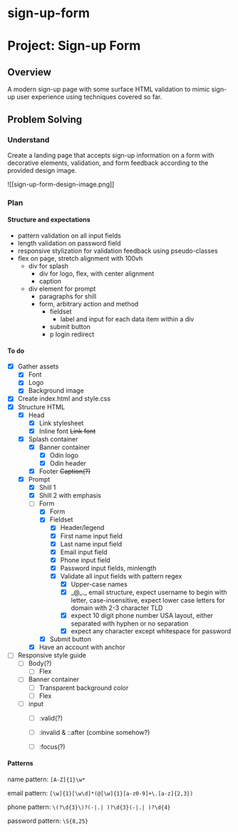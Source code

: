 # sign-up-form

# Project: Sign-up Form

## Overview

A modern sign-up page with some surface HTML validation to mimic sign-up user experience using techniques covered so far. 

## Problem Solving

### Understand

Create a landing page that accepts sign-up information on a form with decorative elements, validation, and form feedback according to the provided design image.

![[sign-up-form-design-image.png]]

### Plan

#### Structure and expectations

- pattern validation on all input fields
- length validation on password field
- responsive stylization for validation feedback using pseudo-classes
- flex on page, stretch alignment with 100vh
	- div for splash
		- div for logo, flex, with center alignment
		- caption
	- div element for prompt
		- paragraphs for shill
		- form, arbitrary action and method
			- fieldset
				- label and input for each data item within a div 
			- submit button
			- p login redirect

#### To do

- [x] Gather assets
	- [x] Font
	- [x] Logo
	- [x] Background image
- [x] Create index.html and style.css
- [x] Structure HTML
	- [x] Head
		- [x] Link stylesheet
		- [x] Inline font ~~Link font~~
	- [x] Splash container
		- [x] Banner container
			- [x] Odin logo
			- [x] Odin header
		- [x] Footer ~~Caption(?)~~
	- [x] Prompt
		- [x] Shill 1
		- [x] Shill 2 with emphasis
		- [ ] Form
			- [x] Form
			- [x] Fieldset
				- [x] Header/legend
				- [x] First name input field
				- [x] Last name input field
				- [x] Email input field
				- [x] Phone input field
				- [x] Password input fields, minlength
				- [x] Validate all input fields with pattern regex
					- [x] Upper-case names
					- [x] \_@\_.\_ email structure, expect username to begin with letter, case-insensitive, expect lower case letters for domain with 2-3 character TLD
					- [x] expect 10 digit phone number USA layout, either separated with hyphen or no separation
					- [x] expect any character except whitespace for password
			- [x] Submit button
		- [x] Have an account with anchor
- [ ] Responsive style guide
	- [ ] Body(?)
		- [ ] Flex
	- [ ] Banner container
		- [ ] Transparent background color
		- [ ] Flex
	- [ ] input
		- [ ] :valid(?)
		- [ ] :invalid & ::after (combine somehow?)
		- [ ] :focus(?)


#### Patterns

name pattern: `[A-Z]{1}\w*`

email pattern: `[\w]{1}[\w\d]*(@[\w]{1}[a-z0-9]+\.[a-z]{2,3})`

phone pattern: `\(?\d{3}\)?(-|.| )?\d{3}(-|.| )?\d{4}`

password pattern: `\S{8,25}`

